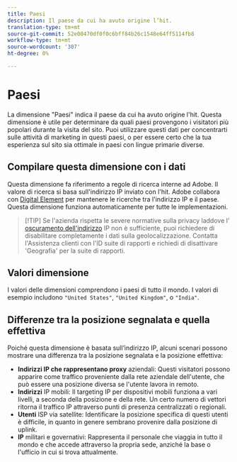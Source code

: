 ```yaml
---
title: Paesi
description: Il paese da cui ha avuto origine l’hit.
translation-type: tm+mt
source-git-commit: 52e00470df0f0c6bff84b26c1548e64ff5114fb8
workflow-type: tm+mt
source-wordcount: '307'
ht-degree: 0%

---
```



# Paesi

La dimensione &quot;Paesi&quot; indica il paese da cui ha avuto origine l&#39;hit. Questa dimensione è utile per determinare da quali paesi provengono i visitatori più popolari durante la visita del sito. Puoi utilizzare questi dati per concentrarti sulle attività di marketing in questi paesi, o per essere certo che la tua esperienza sul sito sia ottimale in paesi con lingue primarie diverse.

## Compilare questa dimensione con i dati

Questa dimensione fa riferimento a regole di ricerca interne ad Adobe. Il valore di ricerca si basa sull&#39;indirizzo IP inviato con l&#39;hit. Adobe collabora con [Digital Element](https://www.digitalelement.com/) per mantenere le ricerche tra l&#39;indirizzo IP e il paese. Questa dimensione funziona automaticamente per tutte le implementazioni.

> [!TIP] Se l&#39;azienda rispetta le severe normative sulla privacy laddove l&#39; [oscuramento dell&#39;indirizzo](/help/admin/admin/general-acct-settings-admin.md) IP non è sufficiente, puoi richiedere di disabilitare completamente i dati sulla geolocalizzazione. Contatta l&#39;Assistenza clienti con l&#39;ID suite di rapporti e richiedi di disattivare &#39;Geografia&#39; per la suite di rapporti.

## Valori dimensione

I valori delle dimensioni comprendono i paesi di tutto il mondo. I valori di esempio includono `"United States"`, `"United Kingdom"`, o `"India"`.

## Differenze tra la posizione segnalata e quella effettiva

Poiché questa dimensione è basata sull’indirizzo IP, alcuni scenari possono mostrare una differenza tra la posizione segnalata e la posizione effettiva:

* **Indirizzi IP che rappresentano proxy** aziendali: Questi visitatori possono apparire come traffico proveniente dalla rete aziendale dell&#39;utente, che può essere una posizione diversa se l&#39;utente lavora in remoto.
* **Indirizzi** IP mobili: Il targeting IP per dispositivi mobili funziona a vari livelli, a seconda della posizione e della rete. Un certo numero di vettori ritorna il traffico IP attraverso punti di presenza centralizzati o regionali.
* **Utenti** ISP via satellite: Identificare la posizione specifica di questi utenti è difficile, in quanto in genere sembrano provenire dalla posizione di uplink.
* **IP** militari e governativi: Rappresenta il personale che viaggia in tutto il mondo e che accede attraverso la propria sede, anziché la base o l&#39;ufficio in cui si trova attualmente.
